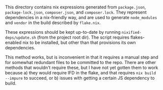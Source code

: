 This directory contains nix expressions generated from `package.json`,
`package-lock.json`, `composer.json`, and `composer.lock`. They represent dependencies
in a nix-friendly way, and are used to generate `node_modules` and `vendor` in
the build described by `flake.nix`.

These expressions should be kept up-to-date by running `nixified-deps/update.sh`
(from the project root dir). The script requires flakes-enabled nix to be installed,
but other than that provisions its own dependencies.

This method works, but is inconvenient in that it requires a manual step and
for somewhat redundant files to be committed to the repo. There are other
methods that wouldn't require these, but I have not yet gotten them to work because
a) they would require IFD in the flake, and that requires `nix build --impure` to
succeed, or b) issues with getting a certain JS dependency to build.
